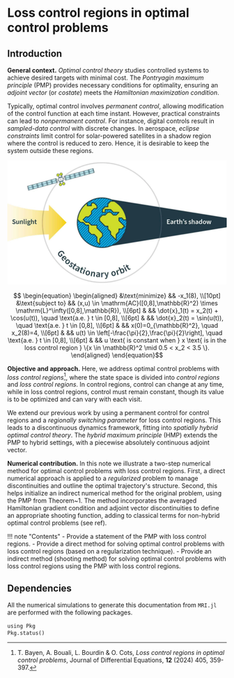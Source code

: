 # Loss control regions in optimal control problems
## Introduction

**General context.** *Optimal control theory* studies controlled systems to achieve desired targets with minimal cost. The *Pontryagin maximum principle* (PMP) provides necessary conditions for optimality, ensuring an *adjoint vector* (or *costate*) meets the *Hamiltonian maximization condition*.

Typically, optimal control involves *permanent control*, allowing modification of the control function at each time instant. However, practical constraints can lead to *nonpermanent control*. For instance, digital controls result in *sampled-data control* with discrete changes. In aerospace, *eclipse constraints* limit control for solar-powered satellites in a shadow region where the control is reduced to zero. Hence, it is desirable to keep the system outside these regions.

 ![MRI](resources/mri.jpg) 

```math
    \begin{equation}
    \begin{aligned}
    &\text{minimize} && -x_1(8), \\[10pt]
    &\text{subject to} && (x,u) \in \mathrm{AC}([0,8],\mathbb{R}^2) \times \mathrm{L}^\infty([0,8],\mathbb{R}), \\[6pt]
    & && \dot{x}_1(t) = x_2(t) + \cos(u(t)), \quad \text{a.e. } t \in [0,8], \\[6pt]
    & && \dot{x}_2(t) = \sin(u(t)), \quad \text{a.e. } t \in [0,8], \\[6pt]
    & && x(0)=0_{\mathbb{R}^2}, \quad x_2(8)=4, \\[6pt]
    & && u(t) \in \left[-\frac{\pi}{2},\frac{\pi}{2}\right], \quad \text{a.e. } t \in [0,8], \\[6pt]
    & && u \text{ is constant when } x \text{ is in the loss control region } \{x \in \mathbb{R}^2 \mid 0.5 < x_2 < 3.5 \}.
    \end{aligned}
    \end{equation}
```

**Objective and approach.** Here, we address optimal control problems with *loss control regions*[^1], where the state space is divided into *control regions* and *loss control regions*. In control regions, control can change at any time, while in loss control regions, control must remain constant, though its value is to be optimized and can vary with each visit.

We extend our previous work by using a permanent control for control regions and a *regionally switching parameter* for loss control regions. This leads to a discontinuous dynamics framework, fitting into *spatially hybrid optimal control theory*. The *hybrid maximum principle* (HMP) extends the PMP to hybrid settings, with a piecewise absolutely continuous adjoint vector.

**Numerical contribution.** In this note we illustrate a two-step numerical method for optimal control problems with loss control regions. First, a direct numerical approach is applied to a *regularized* problem to manage discontinuities and outline the optimal trajectory's structure. Second, this helps initialize an indirect numerical method for the original problem, using the PMP from Theorem~1. The method incorporates the averaged Hamiltonian gradient condition and adjoint vector discontinuities to define an appropriate shooting function, adding to classical terms for non-hybrid optimal control problems (see ref).

!!! note "Contents"
    - Provide a statement of the PMP with loss control regions.
    - Provide a direct method for solving optimal control problems with loss control regions (based on a regularization technique).
    - Provide an indirect method (shooting method) for solving optimal control problems with loss control regions using the PMP with loss control regions.




[^1]: T. Bayen, A. Bouali, L. Bourdin & O. Cots, *Loss control regions in optimal control problems*, Journal of Differential Equations, **12** (2024) 405, 359-397.

## Dependencies

All the numerical simulations to generate this documentation from `MRI.jl` are performed with the following packages.

```@example
using Pkg
Pkg.status()
```